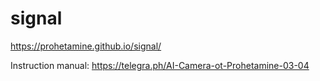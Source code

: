 # signal

https://prohetamine.github.io/signal/

Instruction manual: https://telegra.ph/AI-Camera-ot-Prohetamine-03-04
